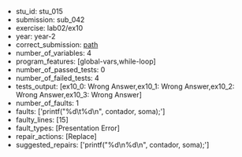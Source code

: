 - stu_id: stu_015	       
- submission: sub_042
- exercise: lab02/ex10
- year: year-2
- correct_submission: [path](https://github.com/pmorvalho/C-Pack-IPAs/blob/main/correct_submissions/year-2/lab02/ex10/ex10-stu_015-sub_043)
- number_of_variables: 4
- program_features: [global-vars,while-loop] 
- number_of_passed_tests: 0
- number_of_failed_tests: 4
- tests_output: [ex10_0: Wrong Answer,ex10_1: Wrong Answer,ex10_2: Wrong Answer,ex10_3: Wrong Answer]
- number_of_faults: 1
- faults: ['printf("%d\t%d\n", contador, soma);']
- faulty_lines: [15]
- fault_types: [Presentation Error]
- repair_actions: [Replace] 
- suggested_repairs: ['printf("%d\n%d\n", contador, soma);']

